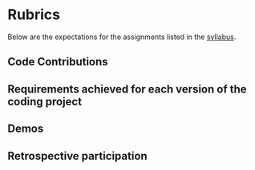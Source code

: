# Rubrics
Below are the expectations for the assignments listed in the [syllabus](SYLLABUS.md).

## Code Contributions

## Requirements achieved for each version of the coding project

## Demos

## Retrospective participation
